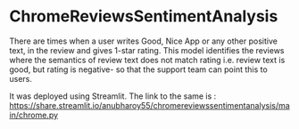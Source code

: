 # ChromeReviewsSentimentAnalysis

There are times when a user writes Good, Nice App or any other positive text, in the review and gives 1-star rating. 
This model identifies the reviews where the semantics of review text does not match rating i.e. review text is good, but rating is negative- so that the support team can point this to users. 

It was deployed using Streamlit. The link to the same is : https://share.streamlit.io/anubharoy55/chromereviewssentimentanalysis/main/chrome.py
